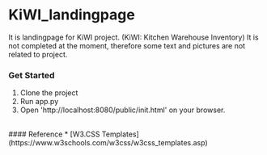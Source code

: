 # KiWI_landingpage
It is landingpage for KiWI project. (KiWI: Kitchen Warehouse Inventory) It is not completed at the moment, therefore some text and pictures are not related to project.
<br>
### Get Started
1. Clone the project
2. Run app.py
3. Open 'http://localhost:8080/public/init.html' on your browser.

<br>
#### Reference
* [W3.CSS Templates](https://www.w3schools.com/w3css/w3css_templates.asp)
